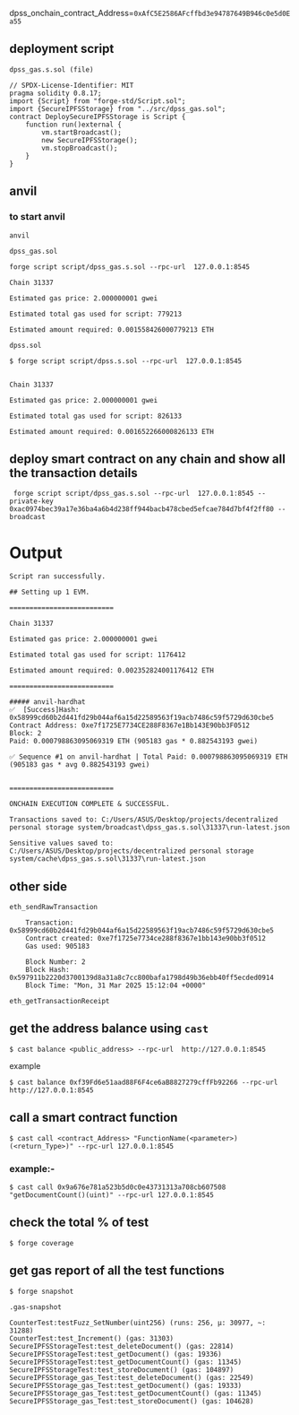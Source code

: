 dpss_onchain_contract_Address=`0xAfC5E2586AFcffbd3e94787649B946c0e5d0Ea55`

## deployment script
`dpss_gas.s.sol (file)`
```solidity
// SPDX-License-Identifier: MIT
pragma solidity 0.8.17;
import {Script} from "forge-std/Script.sol";
import {SecureIPFSStorage} from "../src/dpss_gas.sol";
contract DeploySecureIPFSStorage is Script {
    function run()external {
        vm.startBroadcast();
        new SecureIPFSStorage();
        vm.stopBroadcast();
    }
}
```


## anvil
### to start anvil
```shell
anvil
```

`dpss_gas.sol`
```shell
forge script script/dpss_gas.s.sol --rpc-url  127.0.0.1:8545
```

```shell
Chain 31337

Estimated gas price: 2.000000001 gwei

Estimated total gas used for script: 779213

Estimated amount required: 0.001558426000779213 ETH
```
`dpss.sol`
```shell
$ forge script script/dpss.s.sol --rpc-url  127.0.0.1:8545
```
```shell

Chain 31337

Estimated gas price: 2.000000001 gwei

Estimated total gas used for script: 826133

Estimated amount required: 0.001652266000826133 ETH
```

## deploy smart contract on any chain and show all the transaction details
``` 
 forge script script/dpss_gas.s.sol --rpc-url  127.0.0.1:8545 --private-key  0xac0974bec39a17e36ba4a6b4d238ff944bacb478cbed5efcae784d7bf4f2ff80 --broadcast
```
# Output

```
Script ran successfully.

## Setting up 1 EVM.

==========================

Chain 31337

Estimated gas price: 2.000000001 gwei

Estimated total gas used for script: 1176412

Estimated amount required: 0.002352824001176412 ETH

==========================

##### anvil-hardhat
✅  [Success]Hash: 0x58999cd60b2d441fd29b044af6a15d22589563f19acb7486c59f5729d630cbe5
Contract Address: 0xe7f1725E7734CE288F8367e1Bb143E90bb3F0512
Block: 2
Paid: 0.000798863095069319 ETH (905183 gas * 0.882543193 gwei)

✅ Sequence #1 on anvil-hardhat | Total Paid: 0.000798863095069319 ETH (905183 gas * avg 0.882543193 gwei)


==========================

ONCHAIN EXECUTION COMPLETE & SUCCESSFUL.

Transactions saved to: C:/Users/ASUS/Desktop/projects/decentralized personal storage system/broadcast\dpss_gas.s.sol\31337\run-latest.json

Sensitive values saved to: C:/Users/ASUS/Desktop/projects/decentralized personal storage system/cache\dpss_gas.s.sol\31337\run-latest.json
```

## other side
```
eth_sendRawTransaction

    Transaction: 0x58999cd60b2d441fd29b044af6a15d22589563f19acb7486c59f5729d630cbe5
    Contract created: 0xe7f1725e7734ce288f8367e1bb143e90bb3f0512
    Gas used: 905183

    Block Number: 2
    Block Hash: 0x597911b2220d3700139d8a31a8c7cc800bafa1798d49b36ebb40ff5ecded0914
    Block Time: "Mon, 31 Mar 2025 15:12:04 +0000"

eth_getTransactionReceipt
```

## get the address balance using `cast`
```shell
$ cast balance <public_address> --rpc-url  http://127.0.0.1:8545
```
example
```
$ cast balance 0xf39Fd6e51aad88F6F4ce6aB8827279cffFb92266 --rpc-url  http://127.0.0.1:8545
```

## call a smart contract function
```shell
$ cast call <contract_Address> "FunctionName(<parameter>)(<return_Type>)" --rpc-url 127.0.0.1:8545
```
### example:-
```shell
$ cast call 0x9a676e781a523b5d0c0e43731313a708cb607508 "getDocumentCount()(uint)" --rpc-url 127.0.0.1:8545
```



## check the total % of test
```shell
$ forge coverage
```
## get gas report of all the test functions
```shell
$ forge snapshot
```

`.gas-snapshot`
```.gas-snapshot
CounterTest:testFuzz_SetNumber(uint256) (runs: 256, μ: 30977, ~: 31288)
CounterTest:test_Increment() (gas: 31303)
SecureIPFSStorageTest:test_deleteDocument() (gas: 22814)
SecureIPFSStorageTest:test_getDocument() (gas: 19336)
SecureIPFSStorageTest:test_getDocumentCount() (gas: 11345)
SecureIPFSStorageTest:test_storeDocument() (gas: 104897)
SecureIPFSStorage_gas_Test:test_deleteDocument() (gas: 22549)
SecureIPFSStorage_gas_Test:test_getDocument() (gas: 19333)
SecureIPFSStorage_gas_Test:test_getDocumentCount() (gas: 11345)
SecureIPFSStorage_gas_Test:test_storeDocument() (gas: 104628)
```